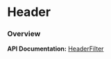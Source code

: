 <!--
title: Header
subtitle: Filters
-->

# Header

### Overview

**API Documentation:** [HeaderFilter](#phpdoc:popover:Codex\Addons\Filters\HeaderFilter)